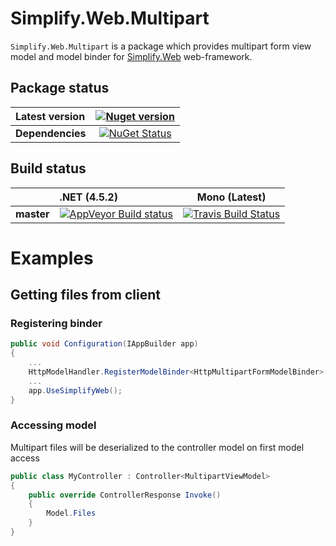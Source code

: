 # Simplify.Web.Multipart


`Simplify.Web.Multipart` is a package which provides multipart form view model and model binder for [Simplify.Web](https://github.com/i4004/Simplify.Web)  web-framework.

## Package status

| Latest version | [![Nuget version](http://img.shields.io/badge/nuget-v0.2.1-blue.png)](https://www.nuget.org/packages/Simplify.Web.Multipart/) |
| :------ | :------: |
| **Dependencies** | [![NuGet Status](http://nugetstatus.com/Simplify.Web.Multipart.png)](http://nugetstatus.com/packages/Simplify.Web.Multipart) |

## Build status

| | **.NET (4.5.2)** | **Mono (Latest)** |
| :------ | :------ | :------: |
| **master** | [![AppVeyor Build status](https://ci.appveyor.com/api/projects/status/i8sons2botn3xxiw/branch/master?svg=true)](https://ci.appveyor.com/project/i4004/simplify-web-multipart/branch/master) | [![Travis Build Status](https://travis-ci.org/i4004/Simplify.Web.Multipart.svg?branch=master)](https://travis-ci.org/i4004/Simplify.Web.Multipart) |

# Examples

## Getting files from client

### Registering binder

```csharp
public void Configuration(IAppBuilder app)
{
	...
	HttpModelHandler.RegisterModelBinder<HttpMultipartFormModelBinder>();
	...
	app.UseSimplifyWeb();
}
```
###  Accessing model

Multipart files will be deserialized to the controller model on first model access
```csharp
public class MyController : Controller<MultipartViewModel>
{
	public override ControllerResponse Invoke()
	{
		Model.Files
	}
}
```